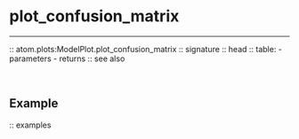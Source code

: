 # plot_confusion_matrix
-----------------------

:: atom.plots:ModelPlot.plot_confusion_matrix
    :: signature
    :: head
    :: table:
        - parameters
        - returns
    :: see also

<br>

## Example

:: examples
